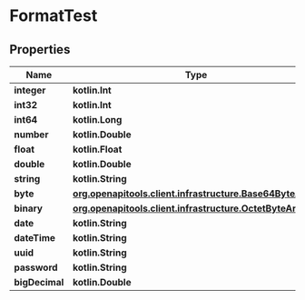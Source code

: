 
# FormatTest

## Properties
Name | Type | Description | Notes
------------ | ------------- | ------------- | -------------
**integer** | **kotlin.Int** |  |  [optional]
**int32** | **kotlin.Int** |  |  [optional]
**int64** | **kotlin.Long** |  |  [optional]
**number** | **kotlin.Double** |  | 
**float** | **kotlin.Float** |  |  [optional]
**double** | **kotlin.Double** |  |  [optional]
**string** | **kotlin.String** |  |  [optional]
**byte** | [**org.openapitools.client.infrastructure.Base64ByteArray**](org.openapitools.client.infrastructure.Base64ByteArray.md) |  | 
**binary** | [**org.openapitools.client.infrastructure.OctetByteArray**](org.openapitools.client.infrastructure.OctetByteArray.md) |  |  [optional]
**date** | **kotlin.String** |  | 
**dateTime** | **kotlin.String** |  |  [optional]
**uuid** | **kotlin.String** |  |  [optional]
**password** | **kotlin.String** |  | 
**bigDecimal** | **kotlin.Double** |  |  [optional]



